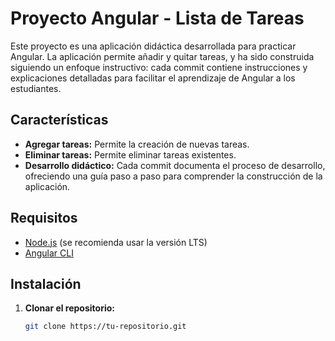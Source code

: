 # Proyecto Angular - Lista de Tareas

Este proyecto es una aplicación didáctica desarrollada para practicar Angular. La aplicación permite añadir y quitar tareas, y ha sido construida siguiendo un enfoque instructivo: cada commit contiene instrucciones y explicaciones detalladas para facilitar el aprendizaje de Angular a los estudiantes.

## Características

- **Agregar tareas:** Permite la creación de nuevas tareas.
- **Eliminar tareas:** Permite eliminar tareas existentes.
- **Desarrollo didáctico:** Cada commit documenta el proceso de desarrollo, ofreciendo una guía paso a paso para comprender la construcción de la aplicación.

## Requisitos

- [Node.js](https://nodejs.org/) (se recomienda usar la versión LTS)
- [Angular CLI](https://angular.io/cli)

## Instalación

1. **Clonar el repositorio:**
   ```bash
   git clone https://tu-repositorio.git
   ```
